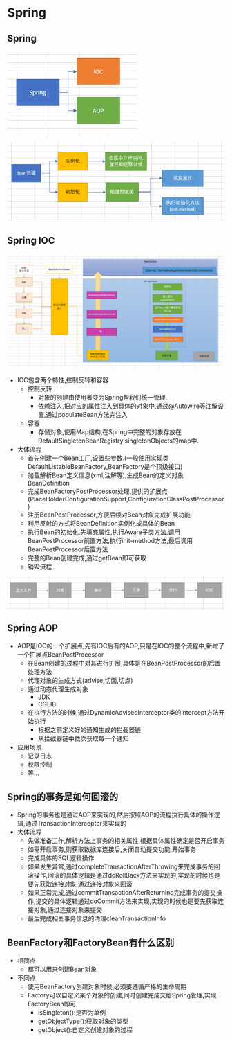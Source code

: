 # Spring

## Spring

![特性](pic/Spring两个特性.png)

![创建的简化流程](pic/bean创建的简化流程.png)

## Spring IOC

![IOC流程](pic/Spring的大体流程.png)

- IOC包含两个特性,控制反转和容器
    - 控制反转
        - 对象的创建由使用者变为Spring帮我们统一管理.
        - 依赖注入,把对应的属性注入到具体的对象中,通过@Autowire等注解设置,通过populateBean方法完注入
    - 容器
        - 存储对象,使用Map结构,在Spring中完整的对象存放在DefaultSingletonBeanRegistry.singletonObjects的map中.
- 大体流程
    - 首先创建一个Bean工厂,设置些参数.(一般使用实现类DefaultListableBeanFactory,BeanFactory是个顶级接口)
    - 加载解析Bean定义信息(xml,注解等),生成Bean的定义对象BeanDefinition
    - 完成BeanFactoryPostProcessor处理,提供的扩展点(PlaceHolderConfigurationSupport,ConfigurationClassPostProcessor)
    - 注册BeanPostProcessor,方便后续对Bean对象完成扩展功能
    - 利用反射的方式将BeanDefinition实例化成具体的Bean
    - 执行Bean的初始化,先填充属性,执行Aware子类方法,调用BeanPostProcessor前置方法,执行init-method方法,最后调用BeanPostProcessor后置方法
    - 完整的Bean创建完成,通过getBean即可获取
    - 销毁流程

![流程简化版](pic/bean的简化流程.png)

## Spring AOP
    
- AOP是IOC的一个扩展点,先有IOC后有的AOP,只是在IOC的整个流程中,新增了一个扩展点BeanPostProcessor   
    - 在Bean创建的过程中对其进行扩展,具体是在BeanPostProcessor的后置处理方法
    - 代理对象的生成方式(advise,切面,切点)
    - 通过动态代理生成对象
        - JDK
        - CGLIB
    - 在执行方法的时候,通过DynamicAdvisedInterceptor类的intercept方法开始执行
        - 根据之前定义好的通知生成的拦截器链
        - 从拦截器链中依次获取每一个通知  
- 应用场景
    - 记录日志
    - 权限控制
    - 等... 
    
## Spring的事务是如何回滚的

- Spring的事务也是通过AOP来实现的,然后按照AOP的流程执行具体的操作逻辑,通过TransactionInterceptor来实现的
- 大体流程
    - 先做准备工作,解析方法上事务的相关属性,根据具体属性确定是否开启事务
    - 如需开启事务,则获取数据库连接后,关闭自动提交功能,开始事务
    - 完成具体的SQL逻辑操作
    - 如果发生异常,通过completeTransactionAfterThrowing来完成事务的回滚操作,回滚的具体逻辑是通过doRollBack方法来实现的,实现的时候也是要先获取连接对象,通过连接对象来回滚    
    - 如果正常完成,通过commitTransactionAfterReturning完成事务的提交操作,提交的具体逻辑通过doCommit方法来实现,实现的时候也是要先获取连接对象,通过连接对象来提交
    - 最后完成相关事务信息的清理cleanTransactionInfo
    
## BeanFactory和FactoryBean有什么区别 

- 相同点
    - 都可以用来创建Bean对象
- 不同点
    - 使用BeanFactory创建对象时候,必须要遵循严格的生命周期
    - Factory可以自定义某个对象的创建,同时创建完成交给Spring管理,实现FactoryBean即可
        - isSingleton():是否为单例
        - getObjectType():获取对象的类型
        - getObject():自定义创建对象的过程
